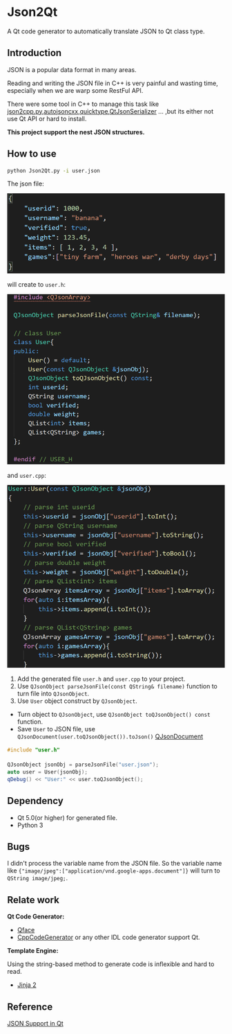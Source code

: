 # Json2Qt

A Qt code generator to automatically translate JSON to Qt class type.

## Introduction

JSON is a popular data format in many areas. 

Reading and writing the JSON file in C++ is very painful and wasting time, especially when we are warp some RestFul API.

There were some tool in C++ to manage this task like [json2cpp.py],[autojsoncxx],[quicktype],[QtJsonSerializer] ... ,but its either not use Qt API or hard to install.

**This project support the nest JSON structures.**

## How to use

``` bash
python Json2Qt.py -i user.json
```

The json file:

![img](user_json.png)

will create to `user.h`:

![img](user_h.png)

and `user.cpp`:

![img](user_cpp.png)

1. Add the generated file `user.h` and `user.cpp` to your project.
2. Use `QJsonObject parseJsonFile(const QString& filename)` function to turn file into `QJsonObject`.
3. Use `User` object construct by `QJsonObject`.

- Turn object to `QJsonObject`, use `QJsonObject toQJsonObject() const` function.
- Save `User` to JSON file, use `QJsonDocument(user.toQJsonObject()).toJson()` [QJsonDocument]

``` c++
#include "user.h"

QJsonObject jsonObj = parseJsonFile("user.json");
auto user = User(jsonObj);
qDebug() << "User:" << user.toQJsonObject();
```

## Dependency

- Qt 5.0(or higher) for generated file.
- Python 3

## Bugs

I didn't process the variable name from the JSON file.
So the variable name like `{"image/jpeg":["application/vnd.google-apps.document"]}` will turn to `QString image/jpeg;`.

## Relate work

**Qt Code Generator:**

- [Qface](https://github.com/Pelagicore/qface)
- [CppCodeGenerator](https://github.com/emloughl/CppCodeGenerator)
or any other IDL code generator support Qt.

**Template Engine:**

Using the string-based method to generate code is inflexible and hard to read.
- [Jinja 2](https://jinja.palletsprojects.com/en/2.11.x/)

## Reference

[JSON Support in Qt](https://doc.qt.io/qt-5/json.html)

[json2cpp.py]:      https://gist.github.com/soharu/5083914
[autojsoncxx]:      https://netheril96.github.io/autojsoncxx/
[quicktype]:        https://app.quicktype.io/
[QtJsonSerializer]: https://github.com/Skycoder42/QtJsonSerializer
[QJsonDocument]:    https://doc.qt.io/qt-5/qjsondocument.html#toJson-1
